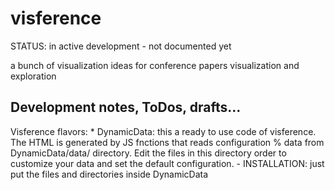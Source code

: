 visference 
==========

STATUS: in active development - not documented yet

a bunch of visualization ideas for conference papers visualization and exploration


Development notes, ToDos, drafts...
-----------------------------------

Visference flavors:
	* DynamicData: this a ready to use code of visference. The HTML is generated by JS fnctions that reads configuration % data from DynamicData/data/ directory. Edit the files in this directory order to customize your data and set the default configuration.
		- INSTALLATION: just put the files and directories inside DynamicData 
